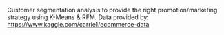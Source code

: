 Customer segmentation analysis to provide the right promotion/marketing strategy using K-Means & RFM. Data provided by: https://www.kaggle.com/carrie1/ecommerce-data
